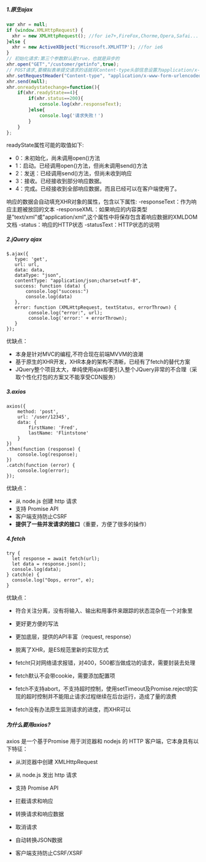 ##### 1.原生ajax

~~~javascript
var xhr = null;
if (window.XMLHttpRequest) {
  xhr = new XMLHttpRequest(); //for ie7+,FireFox,Chorme,Opera,Safai...
}else {
  xhr = new ActiveXObject('Microsoft.XMLHTTP'); //for ie6
}
// 初始化请求:第三个参数默认是true，也就是异步的
xhr.open("GET","/customer/getinfo",true);
// POST请求,要模拟表单提交请求的话就将Content-type头部信息设置为application/x-www-form-urlencoded，并且发送的是一个经过序列化之后的字符串
xhr.setRequestHeader("Content-type", "application/x-www-form-urlencoded");
xhr.send(null);
xhr.onreadystatechange=function(){
    if(xhr.readyState==4){
        if(xhr.status==200){
            console.log(xhr.responseText);
        }else{
            console.log('请求失败！')
        }
    }
};
~~~

readyState属性可能的取值如下:
- 0：未初始化，尚未调用open()方法
- 1：启动。已经调用open()方法，但尚未调用send()方法
- 2：发送：已经调用send()方法，但尚未收到响应
- 3：接收。已经接收到部分响应数据。
- 4：完成。已经接收到全部响应数据，而且已经可以在客户端使用了。

响应的数据会自动填充XHR对象的属性，包含以下属性:
-responseText：作为响应主题被放回的文本
-responseXML：如果响应的内容类型是"text/xml"或"application/xml",这个属性中将保存包含着响应数据的XMLDOM文档
-status：响应的HTTP状态
-statusText：HTTP状态的说明


##### 2.jQuery ajax

~~~
$.ajax({
   type: 'get',
   url: url,
   data: data,
   dataType: "json",
   contentType: "application/json;charset=utf-8",
   success: function (data) {
   	   console.log("success:")
       console.log(data)
   },
   error: function (XMLHttpRequest, textStatus, errorThrown) {
   		console.log("error:", url);
        console.log('error:' + errorThrown);
   }
});
~~~

优缺点：

- 本身是针对MVC的编程,不符合现在前端MVVM的浪潮
- 基于原生的XHR开发，XHR本身的架构不清晰，已经有了fetch的替代方案
- JQuery整个项目太大，单纯使用ajax却要引入整个JQuery非常的不合理（采取个性化打包的方案又不能享受CDN服务）



##### 3.axios

~~~
axios({
    method: 'post',
    url: '/user/12345',
    data: {
        firstName: 'Fred',
        lastName: 'Flintstone'
    }
})
.then(function (response) {
    console.log(response);
})
.catch(function (error) {
    console.log(error);
});
~~~

优缺点：

- 从 node.js 创建 http 请求
- 支持 Promise API
- 客户端支持防止CSRF
- **提供了一些并发请求的接口**（重要，方便了很多的操作）



##### 4.fetch

~~~
try {
  let response = await fetch(url);
  let data = response.json();
  console.log(data);
} catch(e) {
  console.log("Oops, error", e);
}
~~~

优缺点：

- 符合关注分离，没有将输入、输出和用事件来跟踪的状态混杂在一个对象里
- 更好更方便的写法
- 更加底层，提供的API丰富（request, response）
- 脱离了XHR，是ES规范里新的实现方式

- fetcht只对网络请求报错，对400，500都当做成功的请求，需要封装去处理
- fetch默认不会带cookie，需要添加配置项
- fetch不支持abort，不支持超时控制，使用setTimeout及Promise.reject的实现的超时控制并不能阻止请求过程继续在后台运行，造成了量的浪费

- fetch没有办法原生监测请求的进度，而XHR可以



##### 为什么要用axios?

axios 是一个基于Promise 用于浏览器和 nodejs 的 HTTP 客户端，它本身具有以下特征：

- 从浏览器中创建 XMLHttpRequest
- 从 node.js 发出 http 请求
- 支持 Promise API
- 拦截请求和响应
- 转换请求和响应数据
- 取消请求
- 自动转换JSON数据

- 客户端支持防止CSRF/XSRF

